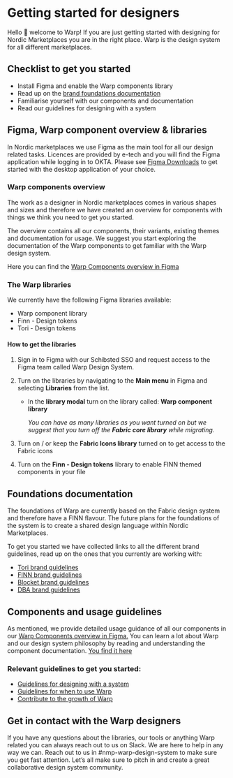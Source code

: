# Getting started for designers

Hello 👋 welcome to Warp! If you are just getting started with designing for Nordic Marketplaces you are in the right place. Warp is the design system for all different marketplaces. 

## Checklist to get you started

- Install Figma and enable the Warp components library
- Read up on the [brand foundations documentation](#foundations-documentation)
- Familiarise yourself with our components and documentation
- Read our guidelines for designing with a system

## Figma, Warp component overview & libraries

In Nordic marketplaces we use Figma as the main tool for all our design related tasks. Licences are provided by e-tech and you will find the Figma application while logging in to OKTA. Please see [Figma Downloads](https://www.figma.com/downloads/) to get started with the desktop application of your choice.

### Warp components overview

The work as a designer in Nordic marketplaces comes in various shapes and sizes and therefore we have created an overview for components with things we think you need to get you started.

The overview contains all our components, their variants, existing themes and documentation for usage. We suggest you start exploring the documentation of the Warp components to get familiar with the Warp design system.

Here you can find the [Warp Components overview in Figma](https://www.figma.com/file/nkiRpuVu6XRfvY96BA80H8/01.-Component-overview?type=design&node-id=202-8914)

### The Warp libraries

We currently have the following Figma libraries available:

- Warp component library
- Finn - Design tokens
- Tori - Design tokens

#### How to get the libraries

1. Sign in to Figma with our Schibsted SSO and request access to the Figma team called Warp Design System.
2. Turn on the libraries by navigating to the **Main menu** in Figma and selecting **Libraries** from the list.
    - In the **library modal** turn on the library called: **Warp component library**
        
        *You can have as many libraries as you want turned on but we suggest that you turn off the **Fabric core library** while migrating.*
        
3. Turn on / or keep the **Fabric Icons library** turned on to get access to the Fabric icons
4. Turn on the **Finn - Design tokens** library to enable FINN themed components in your file

## Foundations documentation

The foundations of Warp are currently based on the Fabric design system and therefore have a FINN flavour. The future plans for the foundations of the system is to create a shared design language within Nordic Marketplaces.

To get you started we have collected links to all the different brand guidelines, read up on the ones that you currently are working with:

- [Tori brand guidelines](https://drive.google.com/drive/folders/1eijR8Sk2GfoRmDlvHbIfapZlq77itmaz?usp=sharing)
- [FINN brand guidelines](https://drive.google.com/file/d/1MdBcQfseDJTOeSINDP8hmCiDGMNNSY0P/view?usp=sharing)
- [Blocket brand guidelines](https://drive.google.com/file/d/1eSLUXIK3mapZaipWgy5oicOD0Mq1P2Sw/view?usp=sharing)
- [DBA brand guidelines](https://drive.google.com/file/d/1qLoyCEaSZ4bBUOd5IGrbDpUHBKlb81cD/view?usp=sharing)

## Components and usage guidelines

As mentioned, we provide detailed usage guidance of all our components in our [Warp Components overview in Figma.](https://www.figma.com/file/nkiRpuVu6XRfvY96BA80H8/01.-Component-overview?type=design&node-id=202-8914) You can learn a lot about Warp and our design system philosophy by reading and understanding the component documentation. [You find it here](https://www.figma.com/file/nkiRpuVu6XRfvY96BA80H8/01.-Component-overview?type=design&node-id=202-8914)

### Relevant guidelines to get you started:

- [Guidelines for designing with a system](https://docs.google.com/document/d/1NOLs2ofUEeQntFbMQKlef3zQhyCxwlR2WMkFv0h4-xc/edit#bookmark=id.yvnskogu6gau)
- [Guidelines for when to use Warp](https://docs.google.com/document/d/1NOLs2ofUEeQntFbMQKlef3zQhyCxwlR2WMkFv0h4-xc/edit#bookmark=id.phba1rcscndv)
- [Contribute to the growth of Warp](https://docs.google.com/document/d/1NOLs2ofUEeQntFbMQKlef3zQhyCxwlR2WMkFv0h4-xc/edit#bookmark=id.a62qjprf5q6t)

## Get in contact with the Warp designers

If you have any questions about the libraries, our tools or anything Warp related you can always reach out to us on Slack. We are here to help in any way we can. Reach out to us in #nmp-warp-design-system to make sure you get fast attention. Let’s all make sure to pitch in and create a great collaborative design system community.